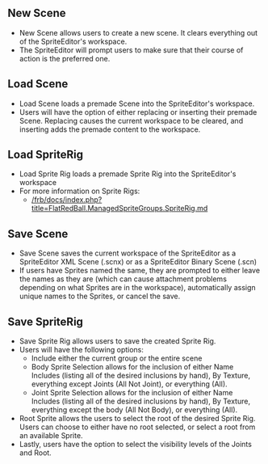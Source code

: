 ## New Scene

-   New Scene allows users to create a new scene. It clears everything out of the SpriteEditor's workspace.
-   The SpriteEditor will prompt users to make sure that their course of action is the preferred one.

## Load Scene

-   Load Scene loads a premade Scene into the SpriteEditor's workspace.
-   Users will have the option of either replacing or inserting their premade Scene. Replacing causes the current workspace to be cleared, and inserting adds the premade content to the workspace.

## Load SpriteRig

-   Load Sprite Rig loads a premade Sprite Rig into the SpriteEditor's workspace
-   For more information on Sprite Rigs:
    -   [/frb/docs/index.php?title=FlatRedBall.ManagedSpriteGroups.SpriteRig.md](/frb/docs/index.php?title=FlatRedBall.ManagedSpriteGroups.SpriteRig.md)

## Save Scene

-   Save Scene saves the current workspace of the SpriteEditor as a SpriteEditor XML Scene (.scnx) or as a SpriteEditor Binary Scene (.scn)
-   If users have Sprites named the same, they are prompted to either leave the names as they are (which can cause attachment problems depending on what Sprites are in the workspace), automatically assign unique names to the Sprites, or cancel the save.

## Save SpriteRig

-   Save Sprite Rig allows users to save the created Sprite Rig.
-   Users will have the following options:
    -   Include either the current group or the entire scene
    -   Body Sprite Selection allows for the inclusion of either Name Includes (listing all of the desired inclusions by hand), By Texture, everything except Joints (All Not Joint), or everything (All).
    -   Joint Sprite Selection allows for the inclusion of either Name Includes (listing all of the desired inclusions by hand), By Texture, everything except the body (All Not Body), or everything (All).
-   Root Sprite allows the users to select the root of the desired Sprite Rig. Users can choose to either have no root selected, or select a root from an available Sprite.
-   Lastly, users have the option to select the visibility levels of the Joints and Root.
